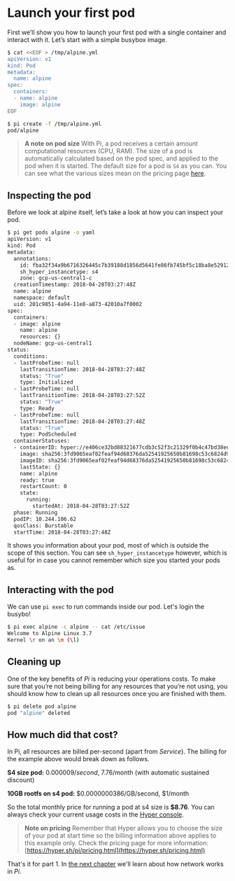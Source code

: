 # Launch your first pod

First we’ll show you how to launch your first pod with a single container and interact with it. Let’s start with a simple busybox image.

```sh
$ cat <<EOF > /tmp/alpine.yml
apiVersion: v1
kind: Pod
metadata:
  name: alpine
spec:
  containers:
  - name: alpine
    image: alpine
EOF

$ pi create -f /tmp/alpine.yml
pod/alpine
```

> **A note on pod size**
With Pi, a pod receives a certain amount computational resources (CPU, RAM). The size of a pod is automatically calculated based on the pod spec, and applied to the pod when it is started. The default size for a pod is `S4` as you can. You can see what the various sizes mean on the pricing page [here](../Overview/pricing.md).

## Inspecting the pod

Before we look at alpine itself, let’s take a look at how you can inspect your pod.

```sh
$ pi get pods alpine -o yaml
apiVersion: v1
kind: Pod
metadata:
  annotations:
    id: fba32f34a9b6716326445c7b39188d1856d5641fe86fb745bf5c18ba8e529124
    sh_hyper_instancetype: s4
    zone: gcp-us-central1-c
  creationTimestamp: 2018-04-28T03:27:48Z
  name: alpine
  namespace: default
  uid: 201c9851-4a94-11e8-a873-42010a7f0002
spec:
  containers:
  - image: alpine
    name: alpine
    resources: {}
  nodeName: gcp-us-central1
status:
  conditions:
  - lastProbeTime: null
    lastTransitionTime: 2018-04-28T03:27:48Z
    status: "True"
    type: Initialized
  - lastProbeTime: null
    lastTransitionTime: 2018-04-28T03:27:52Z
    status: "True"
    type: Ready
  - lastProbeTime: null
    lastTransitionTime: 2018-04-28T03:27:48Z
    status: "True"
    type: PodScheduled
  containerStatuses:
  - containerID: hyper://e406ce32bd88321677cdb3c52f3c21329f0b4c47bd38ee17c709ffcbe1759a62
    image: sha256:3fd9065eaf02feaf94d68376da52541925650b81698c53c6824d92ff63f98353
    imageID: sha256:3fd9065eaf02feaf94d68376da52541925650b81698c53c6824d92ff63f98353
    lastState: {}
    name: alpine
    ready: true
    restartCount: 0
    state:
      running:
        startedAt: 2018-04-28T03:27:52Z
  phase: Running
  podIP: 10.244.106.62
  qosClass: Burstable
  startTime: 2018-04-28T03:27:48Z
```

It shows you information about your pod, most of which is outside the scope of this section. You can see `sh_hyper_instancetype` however, which is useful for in case you cannot remember which size you started your pods as.

## Interacting with the pod

We can use `pi exec` to run commands inside our pod. Let's login the busybo!

```sh
$ pi exec alpine -c alpine -- cat /etc/issue
Welcome to Alpine Linux 3.7
Kernel \r on an \m (\l)
```

## Cleaning up

One of the key benefits of _Pi_ is reducing your operations costs. To make sure that you’re not being billing for any resources that you’re not using, you should know how to clean up all resources once you are finished with them.

```sh
$ pi delete pod alpine
pod "alpine" deleted
```

## How much did that cost?

In Pi, all resources are billed per-second (apart from _Service_). The billing for the example above would break down as follows.

**S4 size pod:** $0.000009/second, ~$7.76/month (with automatic sustained discount)

**10GB rootfs on s4 pod:** $0.0000000386/GB/second, $1/month

So the total monthly price for running a pod at s4 size is **$8.76**. You can always check your current usage costs in the [Hyper console](https://console.hyper.sh/billing/credit).

>**Note on pricing**
>Remember that Hyper allows you to choose the size of your pod at start time so the billing information above applies to this example only. Check the pricing page for more information: [https://hyper.sh/pi/pricing.html](https://hyper.sh/pricing.html)

That's it for part 1. In [the next chapter](../Quickstart/understand_network.md) we'll learn about how network works in _Pi_.
